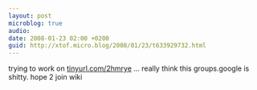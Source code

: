 ```yaml
---
layout: post
microblog: true
audio: 
date: 2008-01-23 02:00 +0200
guid: http://xtof.micro.blog/2008/01/23/t633929732.html
---
```

trying to work on [tinyurl.com/2hmrye](http://tinyurl.com/2hmrye) ... really think this groups.google is shitty. hope 2 join  wiki
